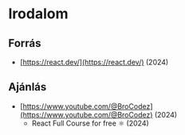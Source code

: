 # Irodalom

## Forrás

* [https://react.dev/](https://react.dev/) (2024)

## Ajánlás

* [https://www.youtube.com/@BroCodez](https://www.youtube.com/@BroCodez) (2024)
  * React Full Course for free ⚛️ (2024)
